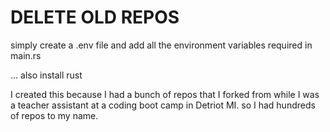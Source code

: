 # DELETE OLD REPOS

simply create a .env file and add all the environment variables required in main.rs

... also install rust

I created this because I had a bunch of repos that I forked from while I was a teacher assistant at a coding boot camp in Detriot MI. so I had hundreds of repos to my name.
